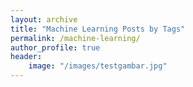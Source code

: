 ```yaml
---
layout: archive
title: "Machine Learning Posts by Tags"
permalink: /machine-learning/
author_profile: true
header:
    image: "/images/testgambar.jpg"
---
```



